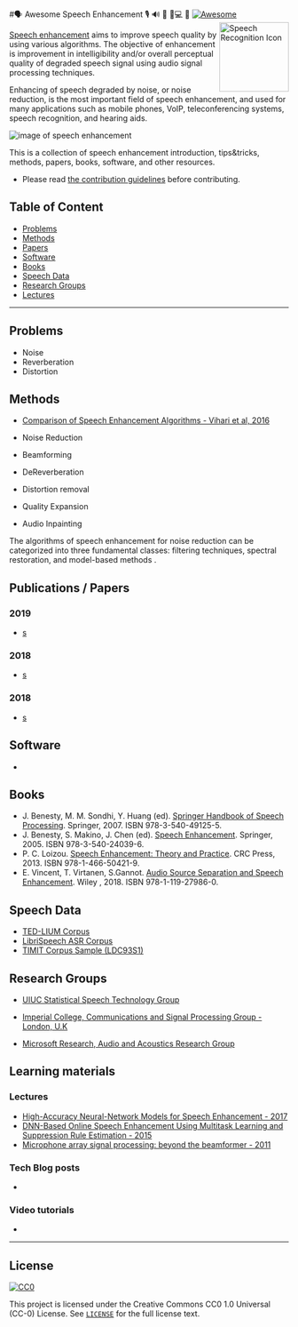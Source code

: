 #🗣️  Awesome Speech Enhancement 🎙 🔊 🎤 📱💻   💬      	 [![Awesome](https://awesome.re/badge.svg)](https://awesome.re)  <img src="https://i.imgur.com/AH4MxeB.png" width="125" align="right" alt="Speech Recognition Icon">

[Speech enhancement](https://en.wikipedia.org/wiki/Speech_enhancement) aims to improve speech quality by using various algorithms. The objective of enhancement is improvement in intelligibility and/or overall perceptual quality of degraded speech signal using audio signal processing techniques.

Enhancing of speech degraded by noise, or noise reduction, is the most important field of speech enhancement, and used for many applications such as mobile phones, VoIP, teleconferencing systems, speech recognition, and hearing aids.

![image of speech enhancement](https://www.microsoft.com/en-us/research/wp-content/uploads/2017/02/IMG_0931.jpg)

This is a collection of speech enhancement introduction, tips&tricks, methods,
papers, books, software, and other resources.

* Please read [the contribution guidelines](contributing.md) before contributing.

## Table of Content

* [Problems](#problems)
* [Methods](#methods)
* [Papers](#papers)
* [Software](#software)
* [Books](#books)
* [Speech Data](#speech-data)
* [Research Groups](#research-groups)
* [Lectures](#lectures)

------------------------------------------------------------------------------

## Problems

 * Noise
 * Reverberation
 * Distortion


## Methods 

 * [Comparison of Speech Enhancement Algorithms - Vihari et al, 2016](https://www.sciencedirect.com/science/article/pii/S1877050916310973)

 * Noise Reduction
 * Beamforming
 * DeReverberation
 * Distortion removal
 * Quality Expansion
 * Audio Inpainting

The algorithms of speech enhancement for noise reduction can be categorized into three fundamental classes: filtering techniques, spectral restoration, and model-based methods .

## Publications / Papers

### 2019
* [s]()

### 2018

* [s]()

### 2018
* [s]()

## Software

* []()

## Books

* J. Benesty, M. M. Sondhi, Y. Huang (ed). [Springer Handbook of Speech Processing](). Springer, 2007. ISBN 978-3-540-49125-5.
* J. Benesty, S. Makino, J. Chen (ed). [Speech Enhancement](). Springer, 2005. ISBN 978-3-540-24039-6.
* P. C. Loizou. [Speech Enhancement: Theory and Practice](). CRC Press, 2013. ISBN 978-1-466-50421-9.
* E. Vincent, T. Virtanen,  S.Gannot. [Audio Source Separation and Speech Enhancement](). Wiley , 2018. ISBN 978-1-119-27986-0.

## Speech Data

* [TED-LIUM Corpus](http://www.openslr.org/7/)
* [LibriSpeech ASR Corpus](http://www.openslr.org/12/)
* [TIMIT Corpus Sample (LDC93S1)](https://www.kaggle.com/nltkdata/timitcorpus)

## Research Groups

* [UIUC Statistical Speech Technology Group](http://www.isle.illinois.edu/sst/)
* [Imperial College, Communications and Signal Processing Group - London, U.K]()

* [Microsoft Research, Audio and Acoustics Research Group](https://www.microsoft.com/en-us/research/group/audio-and-acoustics-research-group/)


## Learning materials
### Lectures

* [High-Accuracy Neural-Network Models for Speech Enhancement - 2017](https://www.microsoft.com/en-us/research/video/high-accuracy-neural-network-models-speech-enhancement/)
* [ DNN-Based Online Speech Enhancement Using Multitask Learning and Suppression Rule Estimation - 2015](https://www.microsoft.com/en-us/research/video/dnn-based-online-speech-enhancement-using-multitask-learning-and-suppression-rule-estimation/)
* [Microphone array signal processing: beyond the beamformer - 2011](https://www.microsoft.com/en-us/research/video/microphone-array-signal-processing-beyond-the-beamformer/)

### Tech Blog posts
- 
### Video tutorials
- 


----
## License

[![CC0](http://mirrors.creativecommons.org/presskit/buttons/88x31/svg/cc-zero.svg)](https://creativecommons.org/publicdomain/zero/1.0/)

This project  is licensed under the Creative Commons CC0 1.0 Universal (CC-0) License. See [`LICENSE`](LICENSE) for the full license text.



